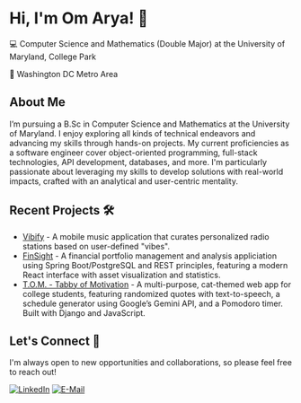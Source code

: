 # Hi, I'm Om Arya! 👋
💻 Computer Science and Mathematics (Double Major) at the University of Maryland, College Park

📍 Washington DC Metro Area

## About Me
I’m pursuing a B.Sc in Computer Science and Mathematics at the University of Maryland. I enjoy exploring all kinds of technical endeavors and advancing my skills through hands-on projects. My current proficiencies as a software engineer cover object-oriented programming, full-stack technologies, API development, databases, and more. I'm particularly passionate about leveraging my skills to develop solutions with real-world impacts, crafted with an analytical and user-centric mentality.

## Recent Projects 🛠
* [Vibify][Vibify-url] - A mobile music application that curates personalized radio stations based on user-defined "vibes".
* [FinSight][FinSight-url] - A financial portfolio management and analysis appliciation using Spring Boot/PostgreSQL and REST principles, featuring a modern React interface with asset visualization and statistics.
* [T.O.M. - Tabby of Motivation][TOM-url] - A multi-purpose, cat-themed web app for college students, featuring randomized quotes with text-to-speech, a schedule generator using Google’s Gemini API, and a Pomodoro timer. Built with Django and JavaScript.
  
## Let's Connect 🤝
I'm always open to new opportunities and collaborations, so please feel free to reach out!

[![LinkedIn][LinkedIn.com]][LinkedIn-url]
[![E-Mail][Email.com]][Email-url]

<!-- MARKDOWN LINKS & IMAGES -->
[Vibify-url]: https://github.com/om-arya/Vibify
[FinSight-url]: https://github.com/om-arya/FinSight
[TOM-url]: https://github.com/om-arya/T.O.M

[LinkedIn.com]: https://img.shields.io/badge/LinkedIn-0077B5?style=for-the-badge&logo=linkedin&logoColor=white
[LinkedIn-url]: https://www.linkedin.com/in/om-arya/
[Email.com]: https://img.shields.io/badge/Gmail-D14836?style=for-the-badge&logo=gmail&logoColor=white
[Email-url]: mailto:om.arya0577@gmail.com
